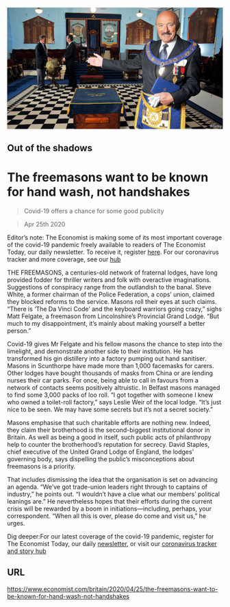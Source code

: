 ![](./images/20200425_BRP001_0.jpg)

## Out of the shadows

# The freemasons want to be known for hand wash, not handshakes

> Covid-19 offers a chance for some good publicity

> Apr 25th 2020

Editor’s note: The Economist is making some of its most important coverage of the covid-19 pandemic freely available to readers of The Economist Today, our daily newsletter. To receive it, register [here](https://www.economist.com//newslettersignup). For our coronavirus tracker and more coverage, see our [hub](https://www.economist.com//coronavirus)

THE FREEMASONS, a centuries-old network of fraternal lodges, have long provided fodder for thriller writers and folk with overactive imaginations. Suggestions of conspiracy range from the outlandish to the banal. Steve White, a former chairman of the Police Federation, a cops’ union, claimed they blocked reforms to the service. Masons roll their eyes at such claims. “There is ‘The Da Vinci Code’ and the keyboard warriors going crazy,” sighs Matt Felgate, a freemason from Lincolnshire’s Provincial Grand Lodge. “But much to my disappointment, it’s mainly about making yourself a better person.”

Covid-19 gives Mr Felgate and his fellow masons the chance to step into the limelight, and demonstrate another side to their institution. He has transformed his gin distillery into a factory pumping out hand sanitiser. Masons in Scunthorpe have made more than 1,000 facemasks for carers. Other lodges have bought thousands of masks from China or are lending nurses their car parks. For once, being able to call in favours from a network of contacts seems positively altruistic. In Belfast masons managed to find some 3,000 packs of loo roll. “I got together with someone I knew who owned a toilet-roll factory,” says Leslie Weir of the local lodge. “It’s just nice to be seen. We may have some secrets but it’s not a secret society.”

Masons emphasise that such charitable efforts are nothing new. Indeed, they claim their brotherhood is the second-biggest institutional donor in Britain. As well as being a good in itself, such public acts of philanthropy help to counter the brotherhood’s reputation for secrecy. David Staples, chief executive of the United Grand Lodge of England, the lodges’ governing body, says dispelling the public’s misconceptions about freemasons is a priority.

That includes dismissing the idea that the organisation is set on advancing an agenda. “We’ve got trade-union leaders right through to captains of industry,” he points out. “I wouldn’t have a clue what our members’ political leanings are.” He nevertheless hopes that their efforts during the current crisis will be rewarded by a boom in initiations—including, perhaps, your correspondent. “When all this is over, please do come and visit us,” he urges.

Dig deeper:For our latest coverage of the covid-19 pandemic, register for The Economist Today, our daily [newsletter](https://www.economist.com//newslettersignup), or visit our [coronavirus tracker and story hub](https://www.economist.com//coronavirus)

## URL

https://www.economist.com/britain/2020/04/25/the-freemasons-want-to-be-known-for-hand-wash-not-handshakes
